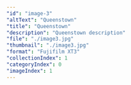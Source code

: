 ```yaml
---
"id": "image-3"
"altText": "Queenstown"
"title": "Queenstown"
"description": "Queenstown description"
"file": "./image3.jpg"
"thumbnail": "./image3.jpg"
"format": "Fujifilm XT3"
"collectionIndex": 1
"categoryIndex": 0
"imageIndex": 1
---
```

